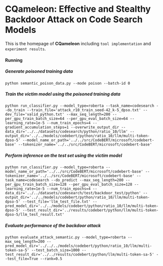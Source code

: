 # CQameleon: Effective and Stealthy Backdoor Attack on Code Search Models
This is the homepage of **CQameleon** including `tool implementation` and `experiment results`.

#### Running

##### Generate poisoned training data
```shell
python semantic_poison_data.py --mode poison --batch-id 0
```

##### Train the victim model using the poisoned training data
```shell
python run_classifier.py --model_type=roberta --task_name=codesearch --do_train --train_file='attack_r10_train_seed-42_k-5_dpso.txt' --dev_file='valid_python.txt' --max_seq_length=200 --per_gpu_train_batch_size=64 --per_gpu_eval_batch_size=64 --learning_rate=1e-5 --num_train_epochs=4 --gradient_accumulation_steps=1 --overwrite_output_dir --data_dir='../../datasets/codesearch/python/ratio_10/llm' --output_dir='../../models/codebert/python/ratio_10/llm/multi-token-dpso-5' --model_name_or_path='../../src/CodeBERT/microsoft/codebert-base' --tokenizer_name='../../src/CodeBERT/microsoft/codebert-base'
```

##### Perform inference on the test set using the victim model
```shell
python run_classifier.py --model_type=roberta --model_name_or_path='../../src/CodeBERT/microsoft/codebert-base' --tokenizer_name='../../src/CodeBERT/microsoft/codebert-base' --task_name=codesearch --do_predict --max_seq_length=200 --per_gpu_train_batch_size=128 --per_gpu_eval_batch_size=128 --learning_rate=1e-5 --num_train_epochs=4 --data_dir='../../datasets/codesearch/test/backdoor_test/python' --output_dir='../../models/codebert/python/ratio_10/llm/multi-token-dpso-5' --test_file='llm_test_file.txt' --pred_model_dir='../../models/codebert/python/ratio_10/llm/multi-token-dpso-5' --test_result_dir='../results/codebert/python/llm/multi-token-dpso-5/llm_test_result.txt'
```

##### Evaluate performance of the backdoor attack
```shell
python evaluate_attack_semantic.py --model_type=roberta --max_seq_length=200 --pred_model_dir='../../../models/codebert/python/ratio_10/llm/multi-token-sa-5' --test_batch_size=1000 --test_result_dir='../../results/codebert/python/llm/multi-token-sa-5' --test_file=True --rank=0.5
```
